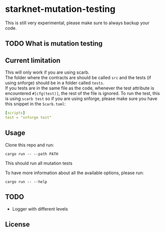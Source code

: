 # starknet-mutation-testing

This is still very experimental, please make sure to always backup your code.

## TODO What is mutation testing

## Current limitation
This will only work if you are using scarb.  
The folder where the contracts are should be called `src` and the tests (if using snforge) should be in a folder called `tests`.  
If you tests are in the same file as the code, whenever the test attribute is encountered `#[cfg(test)]`, the rest of the file is ignored.
To run the test, this is using `scarb test` so if you are using snforge, please make sure you have this snippet in the `Scarb.toml`:
```yaml
[scripts]
test = "snforge test"
```

## Usage

Clone this repo and run:

```shell
cargo run -- --path PATH
```

This should run all mutation tests

To have more information about all the available options, please run:
```shell
cargo run -- --help
```

## TODO 
 - Logger with different levels
## License
